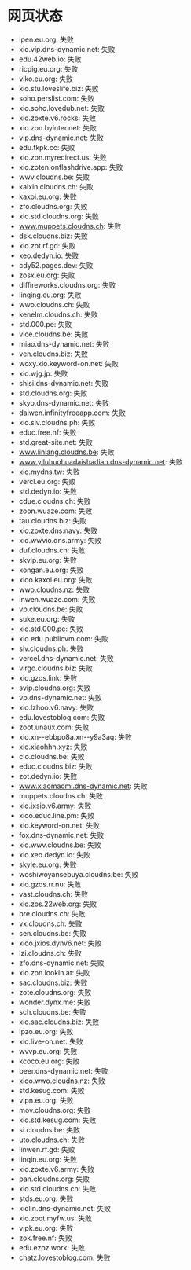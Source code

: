 # 网页状态
- ipen.eu.org: 失败
- xio.vip.dns-dynamic.net: 失败
- edu.42web.io: 失败
- ricpig.eu.org: 失败
- viko.eu.org: 失败
- xio.stu.loveslife.biz: 失败
- soho.perslist.com: 失败
- xio.soho.lovedub.net: 失败
- xio.zoxte.v6.rocks: 失败
- xio.zon.byinter.net: 失败
- vip.dns-dynamic.net: 失败
- edu.tkpk.cc: 失败
- xio.zon.myredirect.us: 失败
- xio.zoten.onflashdrive.app: 失败
- wwv.cloudns.be: 失败
- kaixin.cloudns.ch: 失败
- kaxoi.eu.org: 失败
- zfo.cloudns.org: 失败
- xio.std.cloudns.org: 失败
- www.muppets.cloudns.ch: 失败
- dsk.cloudns.biz: 失败
- xio.zot.rf.gd: 失败
- xeo.dedyn.io: 失败
- cdy52.pages.dev: 失败
- zosx.eu.org: 失败
- diffireworks.cloudns.org: 失败
- linqing.eu.org: 失败
- wwo.cloudns.ch: 失败
- kenelm.cloudns.ch: 失败
- std.000.pe: 失败
- vice.cloudns.be: 失败
- miao.dns-dynamic.net: 失败
- ven.cloudns.biz: 失败
- woxy.xio.keyword-on.net: 失败
- xio.wjg.jp: 失败
- shisi.dns-dynamic.net: 失败
- std.cloudns.org: 失败
- skyo.dns-dynamic.net: 失败
- daiwen.infinityfreeapp.com: 失败
- xio.siv.cloudns.ph: 失败
- educ.free.nf: 失败
- std.great-site.net: 失败
- www.liniang.cloudns.be: 失败
- www.yiluhuohuadaishadian.dns-dynamic.net: 失败
- xio.mydns.tw: 失败
- vercl.eu.org: 失败
- std.dedyn.io: 失败
- cdue.cloudns.ch: 失败
- zoon.wuaze.com: 失败
- tau.cloudns.biz: 失败
- xio.zoxte.dns.navy: 失败
- xio.wwvio.dns.army: 失败
- duf.cloudns.ch: 失败
- skvip.eu.org: 失败
- xongan.eu.org: 失败
- xioo.kaxoi.eu.org: 失败
- wwo.cloudns.nz: 失败
- inwen.wuaze.com: 失败
- vp.cloudns.be: 失败
- suke.eu.org: 失败
- xio.std.000.pe: 失败
- xio.edu.publicvm.com: 失败
- siv.cloudns.ph: 失败
- vercel.dns-dynamic.net: 失败
- virgo.cloudns.biz: 失败
- xio.gzos.link: 失败
- svip.cloudns.org: 失败
- vp.dns-dynamic.net: 失败
- xio.lzhoo.v6.navy: 失败
- edu.lovestoblog.com: 失败
- zoot.unaux.com: 失败
- xio.xn--ebbpo8a.xn--y9a3aq: 失败
- xio.xiaohhh.xyz: 失败
- clo.cloudns.be: 失败
- educ.cloudns.biz: 失败
- zot.dedyn.io: 失败
- www.xiaomaomi.dns-dynamic.net: 失败
- muppets.cloudns.ch: 失败
- xio.jxsio.v6.army: 失败
- xioo.educ.line.pm: 失败
- xio.keyword-on.net: 失败
- fox.dns-dynamic.net: 失败
- xio.wwv.cloudns.be: 失败
- xio.xeo.dedyn.io: 失败
- skyle.eu.org: 失败
- woshiwoyansebuya.cloudns.be: 失败
- xio.gzos.rr.nu: 失败
- vast.cloudns.ch: 失败
- xio.zos.22web.org: 失败
- bre.cloudns.ch: 失败
- vx.cloudns.ch: 失败
- sen.cloudns.be: 失败
- xioo.jxios.dynv6.net: 失败
- lzi.cloudns.ch: 失败
- zfo.dns-dynamic.net: 失败
- xio.zon.lookin.at: 失败
- sac.cloudns.biz: 失败
- zote.cloudns.org: 失败
- wonder.dynx.me: 失败
- sch.cloudns.be: 失败
- xio.sac.cloudns.biz: 失败
- ipzo.eu.org: 失败
- xio.live-on.net: 失败
- wvvp.eu.org: 失败
- kcoco.eu.org: 失败
- beer.dns-dynamic.net: 失败
- xioo.wwo.cloudns.nz: 失败
- std.kesug.com: 失败
- vipn.eu.org: 失败
- mov.cloudns.org: 失败
- xio.std.kesug.com: 失败
- si.cloudns.be: 失败
- uto.cloudns.ch: 失败
- linwen.rf.gd: 失败
- linqin.eu.org: 失败
- xio.zoxte.v6.army: 失败
- pan.cloudns.org: 失败
- xio.std.cloudns.ch: 失败
- stds.eu.org: 失败
- xiolin.dns-dynamic.net: 失败
- xio.zoot.myfw.us: 失败
- vipk.eu.org: 失败
- zok.free.nf: 失败
- edu.ezpz.work: 失败
- chatz.lovestoblog.com: 失败
